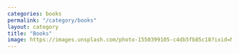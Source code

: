 ```yaml
---
categories: books
permalink: "/category/books"
layout: category
title: "Books"
image: https://images.unsplash.com/photo-1550399105-c4db5fb85c18?ixid=MXwxMjA3fDB8MHxwaG90by1wYWdlfHx8fGVufDB8fHw%3D&ixlib=rb-1.2.1&auto=format&fit=crop&w=1351&q=80
---
```

